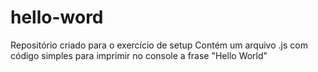 # hello-word
Repositório criado para o exercício de setup
Contém um arquivo .js com código simples para imprimir no console a frase "Hello World"

